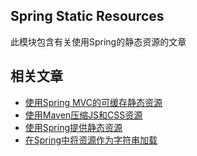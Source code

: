 ## Spring Static Resources

此模块包含有关使用Spring的静态资源的文章

## 相关文章

+ [使用Spring MVC的可缓存静态资源](docs/使用SpringMVC的可缓存静态资源.md)
+ [使用Maven压缩JS和CSS资源](docs/使用Maven压缩JS和CSS资源.md)
+ [使用Spring提供静态资源](docs/使用Spring提供静态资源.md)
+ [在Spring中将资源作为字符串加载](docs/在Spring中将资源作为字符串加载.md)